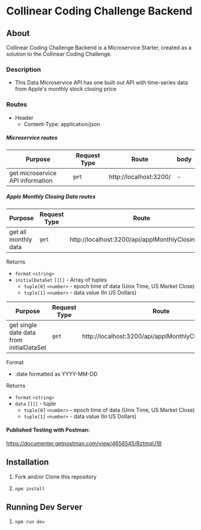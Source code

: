 # Collinear Coding Challenge Backend

## About
  Collinear Coding Challenge Backend is a Microservice Starter, created as a solution to the Collinear Coding Challenge.

### Description
  - This Data Microservice API has one built out API with time-series data from Apple's monthly stock closing price

### Routes

  - Header
    - Content-Type: application/json

##### Microservice routes

| Purpose | Request Type | Route | body |
| --- | --- | --- | --- |
| get microservice API information | `get` | http://localhost:3200/ | - |

##### Apple Monthly Closing Data routes

| Purpose | Request Type | Route | body |
| --- | --- | --- | --- |
| get all monthly data | `get` | http://localhost:3200/api/applMonthlyClosingData/ |

Returns
* `format` `<string>`
* `initialDataSet` `[][]` - Array of tuples
    * `tuple[0]` `<number>` - epoch time of data (Unix Time, US Market Close)
    * `tuple[1]` `<number>` - data value (In US Dollars)

| Purpose | Request Type | Route | body |
| --- | --- | --- | --- |
| get single date data from initialDataSet | `get` | http://localhost:3200/api/applMonthlyClosingData/:date |

Format
* :date formatted as YYYY-MM-DD

Returns
* `format` `<string>`
* `data` `[][]` - tuple
    * `tuple[0]` `<number>` - epoch time of data (Unix Time, US Market Close)
    * `tuple[1]` `<number>` - data value (In US Dollars)

#### Published Testing with Postman:
https://documenter.getpostman.com/view/4658545/RztmqU1B

## Installation

1. Fork and/or Clone this repository

1. `npm install`

## Running Dev Server

1. `npm run dev`
